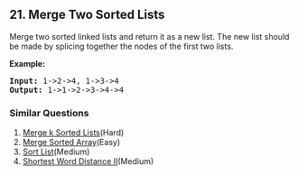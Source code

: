 ## 21. Merge Two Sorted Lists

<p>Merge two sorted linked lists and return it as a new list. The new list should be made by splicing together the nodes of the first two lists.</p>

<p><b>Example:</b>
<pre>
<b>Input:</b> 1->2->4, 1->3->4
<b>Output:</b> 1->1->2->3->4->4
</pre>
</p>

### Similar Questions
  1. [Merge k Sorted Lists](https://github.com/openset/leetcode/tree/master/solution/merge-k-sorted-lists)(Hard)
  1. [Merge Sorted Array](https://github.com/openset/leetcode/tree/master/solution/merge-sorted-array)(Easy)
  1. [Sort List](https://github.com/openset/leetcode/tree/master/solution/sort-list)(Medium)
  1. [Shortest Word Distance II](https://github.com/openset/leetcode/tree/master/solution/shortest-word-distance-ii)(Medium)
